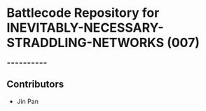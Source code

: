 # Battlecode Repository for INEVITABLY-NECESSARY-STRADDLING-NETWORKS (007)
==========

## Contributors
* Jin Pan

